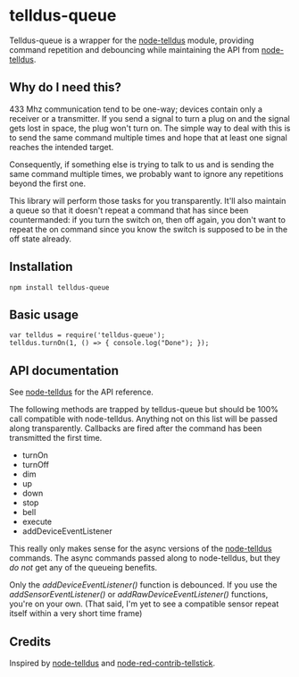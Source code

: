 # telldus-queue
Telldus-queue is a wrapper for the [node-telldus](https://github.com/Hexagon/node-telldus) module, providing 
command repetition and debouncing while maintaining the API from [node-telldus](https://github.com/Hexagon/node-telldus). 

## Why do I need this?
433 Mhz communication tend to be one-way; devices contain only a receiver or a transmitter. If you send a 
signal to turn a plug on and the signal gets lost in space, the plug won't turn on. The simple 
way to deal with this is to send the same command multiple times and hope that at least one signal reaches 
the intended target. 

Consequently, if something else is trying to talk to us and is sending the same command multiple times, we
probably want to ignore any repetitions beyond the first one. 

This library will perform those tasks for you transparently. It'll also maintain a queue so that it doesn't 
repeat a command that has since been countermanded: if you turn the switch on, then off again, you don't want 
to repeat the on command since you know the switch is supposed to be in the off state already.

## Installation
    npm install telldus-queue

## Basic usage
    var telldus = require('telldus-queue');
    telldus.turnOn(1, () => { console.log("Done"); });

## API documentation
See [node-telldus](https://github.com/Hexagon/node-telldus) for the API reference.

The following methods are trapped by telldus-queue but should be 100% call compatible with node-telldus. Anything 
not on this list will be passed along transparently. Callbacks are fired after the command has been transmitted the 
first time. 

* turnOn
* turnOff
* dim
* up
* down
* stop
* bell
* execute
* addDeviceEventListener

This really only makes sense for the async versions of the [node-telldus](https://github.com/Hexagon/node-telldus) 
commands. The async commands passed along to node-telldus, but they _do not_ get any of the queueing benefits.

Only the _addDeviceEventListener()_ function is debounced. If you use the _addSensorEventListener()_ or 
_addRawDeviceEventListener()_ functions, you're on your own. (That said, I'm yet to see a compatible sensor repeat
itself within a very short time frame)

## Credits
Inspired by [node-telldus](https://github.com/Hexagon/node-telldus) and 
[node-red-contrib-tellstick](https://github.com/emiloberg/node-red-contrib-tellstick).
